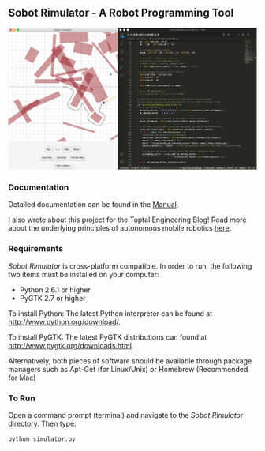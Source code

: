 ## Sobot Rimulator - A Robot Programming Tool

![Screenshot](documentation/screenshot.png)


### Documentation

Detailed documentation can be found in the [Manual](documentation/Manual.txt).

I also wrote about this project for the Toptal Engineering Blog! Read more about the underlying principles of autonomous mobile robotics [here](https://www.toptal.com/robotics/programming-a-robot-an-introductory-tutorial).


### Requirements

*Sobot Rimulator* is cross-platform compatible. In order to run, the following two items must be installed on your computer:
- Python 2.6.1 or higher
- PyGTK 2.7 or higher

To install Python: The latest Python interpreter can be found at http://www.python.org/download/.

To install PyGTK: The latest PyGTK distributions can found at http://www.pygtk.org/downloads.html.

Alternatively, both pieces of software should be available through package managers such as Apt-Get (for Linux/Unix) or Homebrew (Recommended for Mac)


### To Run

Open a command prompt (terminal) and navigate to the *Sobot Rimulator* directory. Then type:

    python simulator.py

